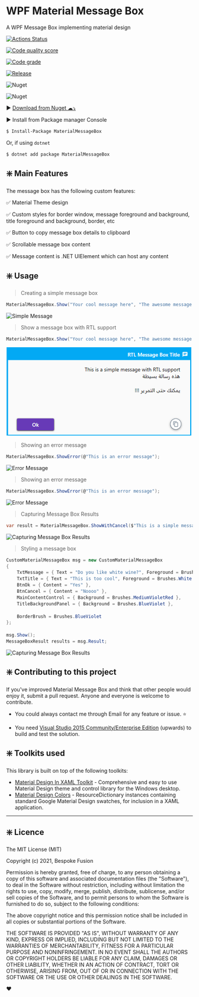 # WPF Material Message Box

A WPF Message Box implementing material design

[![Actions Status](https://github.com/denpalrius/Material-Message-Box/workflows/.NET/badge.svg)](https://github.com/denpalrius/Material-Message-Box/actions/workflows/dotnet-lib.yml)

[![Code quality score](https://www.code-inspector.com/project/20801/score/svg)](https://frontend.code-inspector.com/project/20801/dashboard)

[![Code grade](https://www.code-inspector.com/project/20801/status/svg)](https://frontend.code-inspector.com/project/20801/dashboard)

[![Release](https://img.shields.io/github/release/denpalrius/Material-Message-Box.svg)](https://github.com/denpalrius/Material-Message-Box/releases/latest?style=for-the-badge)

![Nuget](https://img.shields.io/nuget/v/MaterialMessageBox)

![Nuget](https://img.shields.io/nuget/dt/MaterialMessageBox?label=nuget%20downloads)

:arrow_forward: [Download from Nuget ☁⤵](https://www.nuget.org/packages/MaterialMessageBox/)

:arrow_forward: Install from Package manager Console

```sh
$ Install-Package MaterialMessageBox
```

Or, if using `dotnet`

```sh
$ dotnet add package MaterialMessageBox
```

## :sparkle: Main Features

The message box has the following custom features:

:white_check_mark: Material Theme design

:white_check_mark: Custom styles for border window, message foreground and background, title foreground and background, border, etc

:white_check_mark: Button to copy message box details to clipboard

:white_check_mark: Scrollable message box content

:white_check_mark: Message content is .NET UIElement which can host any content

## :sparkle: Usage

> Creating a simple message box

```c#
MaterialMessageBox.Show("Your cool message here", "The awesome message title");
```

![Simple Message](./MaterialMessageBoxDemo/Screenshots/Simple-Message-Box.png?raw=true "Creating a simple message box")

> Show a message box with RTL support

```c#
MaterialMessageBox.Show("Your cool message here", "The awesome message title", true);
```

![message box with RTL support](./MaterialMessageBoxDemo/Screenshots/Rtl-Message-Box.png?raw=true "Creating a message box with RTL support")

> Showing an error message

```c#
MaterialMessageBox.ShowError(@"This is an error message");
```

![Error Message](https://raw.github.com/denpalrius/Material-Message-Box/master/MaterialMessageBoxDemo/Screenshots/Error-Message-Box.png)

> Showing an error message

```c#
MaterialMessageBox.ShowError(@"This is an error message");
```

![Error Message](https://raw.github.com/denpalrius/Material-Message-Box/master/MaterialMessageBoxDemo/Screenshots/Error-Message-Box.png)

> Capturing Message Box Results

```c#
var result = MaterialMessageBox.ShowWithCancel($"This is a simple message with a cancel button. You can listen to the return value", "Message Box Title");
```

![Capturing Message Box Results](https://raw.github.com/denpalrius/Material-Message-Box/master/MaterialMessageBoxDemo/Screenshots/Message-Box-With-Cancel-Button.png)

> Styling a message box

```c#
CustomMaterialMessageBox msg = new CustomMaterialMessageBox
{
    TxtMessage = { Text = "Do you like white wine?", Foreground = Brushes.White },
    TxtTitle = { Text = "This is too cool", Foreground = Brushes.White },
    BtnOk = { Content = "Yes" },
    BtnCancel = { Content = "Noooo" },
    MainContentControl = { Background = Brushes.MediumVioletRed },
    TitleBackgroundPanel = { Background = Brushes.BlueViolet },

    BorderBrush = Brushes.BlueViolet
};

msg.Show();
MessageBoxResult results = msg.Result;
```

![Capturing Message Box Results](https://raw.github.com/denpalrius/Material-Message-Box/master/MaterialMessageBoxDemo/Screenshots/Styled-Message-Box.png)

## :sparkle: Contributing to this project

If you've improved Material Message Box and think that other people would enjoy it, submit a pull request. Anyone and everyone is welcome to contribute.

- You could always contact me through Email for any feature or issue. :star:

- You need [Visual Studio 2015 Community/Enterprise Edition](https://www.visualstudio.com/) (upwards) to build and test the solution.

## :sparkle: Toolkits used

This library is built on top of the following toolkits:

- [Material Design In XAML Toolkit](https://github.com/ButchersBoy/MaterialDesignInXamlToolkit) - Comprehensive and easy to use Material Design theme and control library for the Windows desktop.
- [Material Design Colors](https://github.com/MahApps/MahApps.Metro) - ResourceDictionary instances containing standard Google Material Design swatches, for inclusion in a XAML application.

---

## :sparkle: Licence

The MIT License (MIT)

Copyright (c) 2021, Bespoke Fusion

Permission is hereby granted, free of charge, to any person obtaining a copy
of this software and associated documentation files (the "Software"), to deal
in the Software without restriction, including without limitation the rights
to use, copy, modify, merge, publish, distribute, sublicense, and/or sell
copies of the Software, and to permit persons to whom the Software is
furnished to do so, subject to the following conditions:

The above copyright notice and this permission notice shall be included in
all copies or substantial portions of the Software.

THE SOFTWARE IS PROVIDED "AS IS", WITHOUT WARRANTY OF ANY KIND, EXPRESS OR
IMPLIED, INCLUDING BUT NOT LIMITED TO THE WARRANTIES OF MERCHANTABILITY,
FITNESS FOR A PARTICULAR PURPOSE AND NONINFRINGEMENT. IN NO EVENT SHALL THE
AUTHORS OR COPYRIGHT HOLDERS BE LIABLE FOR ANY CLAIM, DAMAGES OR OTHER
LIABILITY, WHETHER IN AN ACTION OF CONTRACT, TORT OR OTHERWISE, ARISING FROM,
OUT OF OR IN CONNECTION WITH THE SOFTWARE OR THE USE OR OTHER DEALINGS IN
THE SOFTWARE.

:heart:

